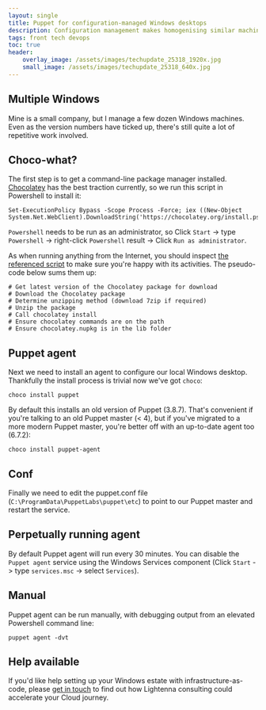 ```yaml
---
layout: single
title: Puppet for configuration-managed Windows desktops
description: Configuration management makes homogenising similar machines easier and there are some great free tools to get started
tags: front tech devops
toc: true
header:
    overlay_image: /assets/images/techupdate_25318_1920x.jpg
    small_image: /assets/images/techupdate_25318_640x.jpg
---
```


## Multiple Windows
Mine is a small company, but I manage a few dozen Windows machines.  Even as the version numbers have ticked up, there's still quite a lot of repetitive work involved.

## Choco-what?
The first step is to get a command-line package manager installed.  [Chocolatey](https://chocolatey.org/docs/installation) has the best traction currently, so we run this script in Powershell to install it:
```
Set-ExecutionPolicy Bypass -Scope Process -Force; iex ((New-Object System.Net.WebClient).DownloadString('https://chocolatey.org/install.ps1'))
```
`Powershell` needs to be run as an administrator, so Click `Start` -> type `Powershell` -> right-click `Powershell` result -> Click `Run as administrator`.

As when running anything from the Internet, you should inspect [the referenced script](https://chocolatey.org/install.ps1) to make sure you're happy with its activities.  The pseudo-code below sums them up:

```
# Get latest version of the Chocolatey package for download
# Download the Chocolatey package
# Determine unzipping method (download 7zip if required)
# Unzip the package
# Call chocolatey install
# Ensure chocolatey commands are on the path
# Ensure chocolatey.nupkg is in the lib folder
```

## Puppet agent
Next we need to install an agent to configure our local Windows desktop.  Thankfully the install process is trivial now we've got `choco`:
```
choco install puppet
```
By default this installs an old version of Puppet (3.8.7).  That's convenient if you're talking to an old Puppet master (< 4), but if you've migrated to a more modern Puppet master, you're better off with an up-to-date agent too (6.7.2):
```
choco install puppet-agent
```

## Conf
Finally we need to edit the puppet.conf file (`C:\ProgramData\PuppetLabs\puppet\etc`) to point to our Puppet master and restart the service.

## Perpetually running agent
By default Puppet agent will run every 30 minutes.  You can disable the `Puppet agent` service using the Windows Services component (Click `Start` -> type `services.msc` -> select `Services`).

## Manual
Puppet agent can be run manually, with debugging output from an elevated Powershell command line:
```
puppet agent -dvt
```

## Help available
If you'd like help setting up your Windows estate with infrastructure-as-code, please [get in touch](/contact) to find out how Lightenna consulting could accelerate your Cloud journey.
